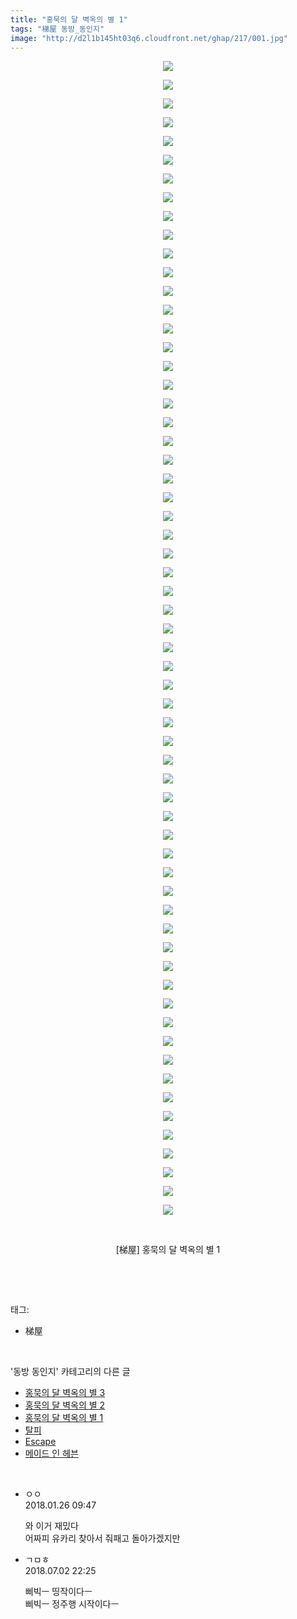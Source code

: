 ```yaml
---
title: "홍묵의 달 벽옥의 별 1"
tags: "梯屋 동방_동인지"
image: "http://d2l1b145ht03q6.cloudfront.net/ghap/217/001.jpg"
---
```

<div class="article">
<p style="text-align: center; clear: none; float: none;"><img src="{{ site.imgserver1 }}/ghap/217/001.jpg"/></p>
<p style="text-align: center; clear: none; float: none;"><img src="{{ site.imgserver1 }}/ghap/217/002.jpg"/></p>
<p style="text-align: center; clear: none; float: none;"><img src="{{ site.imgserver1 }}/ghap/217/003.jpg"/></p>
<p style="text-align: center; clear: none; float: none;"><img src="{{ site.imgserver1 }}/ghap/217/004.jpg"/></p>
<p style="text-align: center; clear: none; float: none;"><img src="{{ site.imgserver1 }}/ghap/217/005.jpg"/></p>
<p style="text-align: center; clear: none; float: none;"><img src="{{ site.imgserver1 }}/ghap/217/006.jpg"/></p>
<p style="text-align: center; clear: none; float: none;"><img src="{{ site.imgserver1 }}/ghap/217/007.jpg"/></p>
<p style="text-align: center; clear: none; float: none;"><img src="{{ site.imgserver1 }}/ghap/217/008.jpg"/></p>
<p style="text-align: center; clear: none; float: none;"><img src="{{ site.imgserver1 }}/ghap/217/009.jpg"/></p>
<p style="text-align: center; clear: none; float: none;"><img src="{{ site.imgserver1 }}/ghap/217/010.jpg"/></p>
<p style="text-align: center; clear: none; float: none;"><img src="{{ site.imgserver1 }}/ghap/217/011.jpg"/></p>
<p style="text-align: center; clear: none; float: none;"><img src="{{ site.imgserver1 }}/ghap/217/012.jpg"/></p>
<p style="text-align: center; clear: none; float: none;"><img src="{{ site.imgserver1 }}/ghap/217/013.jpg"/></p>
<p style="text-align: center; clear: none; float: none;"><img src="{{ site.imgserver1 }}/ghap/217/014.jpg"/></p>
<p style="text-align: center; clear: none; float: none;"><img src="{{ site.imgserver1 }}/ghap/217/015.jpg"/></p>
<p style="text-align: center; clear: none; float: none;"><img src="{{ site.imgserver1 }}/ghap/217/016.jpg"/></p>
<p style="text-align: center; clear: none; float: none;"><img src="{{ site.imgserver1 }}/ghap/217/017.jpg"/></p>
<p style="text-align: center; clear: none; float: none;"><img src="{{ site.imgserver1 }}/ghap/217/018.jpg"/></p>
<p style="text-align: center; clear: none; float: none;"><img src="{{ site.imgserver1 }}/ghap/217/019.jpg"/></p>
<p style="text-align: center; clear: none; float: none;"><img src="{{ site.imgserver1 }}/ghap/217/020.jpg"/></p>
<p style="text-align: center; clear: none; float: none;"><img src="{{ site.imgserver1 }}/ghap/217/021.jpg"/></p>
<p style="text-align: center; clear: none; float: none;"><img src="{{ site.imgserver1 }}/ghap/217/022.jpg"/></p>
<p style="text-align: center; clear: none; float: none;"><img src="{{ site.imgserver1 }}/ghap/217/023.jpg"/></p>
<p style="text-align: center; clear: none; float: none;"><img src="{{ site.imgserver1 }}/ghap/217/024.jpg"/></p>
<p style="text-align: center; clear: none; float: none;"><img src="{{ site.imgserver1 }}/ghap/217/025.jpg"/></p>
<p style="text-align: center; clear: none; float: none;"><img src="{{ site.imgserver1 }}/ghap/217/026.jpg"/></p>
<p style="text-align: center; clear: none; float: none;"><img src="{{ site.imgserver1 }}/ghap/217/027.jpg"/></p>
<p style="text-align: center; clear: none; float: none;"><img src="{{ site.imgserver1 }}/ghap/217/028.jpg"/></p>
<p style="text-align: center; clear: none; float: none;"><img src="{{ site.imgserver1 }}/ghap/217/029.jpg"/></p>
<p style="text-align: center; clear: none; float: none;"><img src="{{ site.imgserver1 }}/ghap/217/030.jpg"/></p>
<p style="text-align: center; clear: none; float: none;"><img src="{{ site.imgserver1 }}/ghap/217/031.jpg"/></p>
<p style="text-align: center; clear: none; float: none;"><img src="{{ site.imgserver1 }}/ghap/217/032.jpg"/></p>
<p style="text-align: center; clear: none; float: none;"><img src="{{ site.imgserver1 }}/ghap/217/033.jpg"/></p>
<p style="text-align: center; clear: none; float: none;"><img src="{{ site.imgserver1 }}/ghap/217/034.jpg"/></p>
<p style="text-align: center; clear: none; float: none;"><img src="{{ site.imgserver1 }}/ghap/217/035.jpg"/></p>
<p style="text-align: center; clear: none; float: none;"><img src="{{ site.imgserver1 }}/ghap/217/036.jpg"/></p>
<p style="text-align: center; clear: none; float: none;"><img src="{{ site.imgserver1 }}/ghap/217/037.jpg"/></p>
<p style="text-align: center; clear: none; float: none;"><img src="{{ site.imgserver1 }}/ghap/217/038.jpg"/></p>
<p style="text-align: center; clear: none; float: none;"><img src="{{ site.imgserver1 }}/ghap/217/039.jpg"/></p>
<p style="text-align: center; clear: none; float: none;"><img src="{{ site.imgserver1 }}/ghap/217/040.jpg"/></p>
<p style="text-align: center; clear: none; float: none;"><img src="{{ site.imgserver1 }}/ghap/217/041.jpg"/></p>
<p style="text-align: center; clear: none; float: none;"><img src="{{ site.imgserver1 }}/ghap/217/042.jpg"/></p>
<p style="text-align: center; clear: none; float: none;"><img src="{{ site.imgserver1 }}/ghap/217/043.jpg"/></p>
<p style="text-align: center; clear: none; float: none;"><img src="{{ site.imgserver1 }}/ghap/217/044.jpg"/></p>
<p style="text-align: center; clear: none; float: none;"><img src="{{ site.imgserver1 }}/ghap/217/045.jpg"/></p>
<p style="text-align: center; clear: none; float: none;"><img src="{{ site.imgserver1 }}/ghap/217/046.jpg"/></p>
<p style="text-align: center; clear: none; float: none;"><img src="{{ site.imgserver1 }}/ghap/217/047.jpg"/></p>
<p style="text-align: center; clear: none; float: none;"><img src="{{ site.imgserver1 }}/ghap/217/048.jpg"/></p>
<p style="text-align: center; clear: none; float: none;"><img src="{{ site.imgserver1 }}/ghap/217/049.jpg"/></p>
<p style="text-align: center; clear: none; float: none;"><img src="{{ site.imgserver1 }}/ghap/217/050.jpg"/></p>
<p style="text-align: center; clear: none; float: none;"><img src="{{ site.imgserver1 }}/ghap/217/051.jpg"/></p>
<p style="text-align: center; clear: none; float: none;"><img src="{{ site.imgserver1 }}/ghap/217/052.jpg"/></p>
<p style="text-align: center; clear: none; float: none;"><img src="{{ site.imgserver1 }}/ghap/217/053.jpg"/></p>
<p style="text-align: center; clear: none; float: none;"><img src="{{ site.imgserver1 }}/ghap/217/054.jpg"/></p>
<p style="text-align: center; clear: none; float: none;"><img src="{{ site.imgserver1 }}/ghap/217/055.jpg"/></p>
<p style="text-align: center; clear: none; float: none;"><img src="{{ site.imgserver1 }}/ghap/217/056.jpg"/></p>
<p style="text-align: center; clear: none; float: none;"><img src="{{ site.imgserver1 }}/ghap/217/057.jpg"/></p>
<p style="text-align: center; clear: none; float: none;"><img src="{{ site.imgserver1 }}/ghap/217/058.jpg"/></p>
<p style="text-align: center; clear: none; float: none;"><img src="{{ site.imgserver1 }}/ghap/217/059.jpg"/></p>
<p style="text-align: center; clear: none; float: none;"><img src="{{ site.imgserver1 }}/ghap/217/060.jpg"/></p>
<p style="text-align: center; clear: none; float: none;"><img src="{{ site.imgserver1 }}/ghap/217/061.jpg"/></p>
<p style="text-align: center; clear: none; float: none;"><img src="{{ site.imgserver1 }}/ghap/217/062.jpg"/></p>
<p style="text-align: center; clear: none; float: none;"><br/></p>
<p style="text-align: center; clear: none; float: none;">[梯屋] 홍묵의 달 벽옥의 별 1</p>
<p><br/></p>
</div><br/>
<div class="tagTrail">
<p>태그: </p>
<ul>
<li>梯屋</li>
</ul>
</div><br/>
<div class="another">
<p>'동방 동인지' 카테고리의 다른 글</p>
<ul>
<li><a href="/ghap_219">홍묵의 달 벽옥의 별 3</a></li>
<li><a href="/ghap_218">홍묵의 달 벽옥의 별 2</a></li>
<li><a href="/ghap_217">홍묵의 달 벽옥의 별 1</a></li>
<li><a href="/ghap_216">탈피</a></li>
<li><a href="/ghap_215">Escape</a></li>
<li><a href="/ghap_214">메이드 인 헤븐</a></li>
</ul>
</div><br/>
<div class="cb_module cb_fluid">
<div class="cb_wrt cb_profile">
<div class="comment">
<ul>
<li class="cb_thumb_off" id="comment15183312">
<div class="cb_comment_area">
<div class="cb_info_area">
<div class="cb_section">
<span class="cb_nick_name">ㅇㅇ</span>
</div>
<div class="cb_section">
<span class="cb_date">2018.01.26 09:47 </span>
</div>
</div>
<div class="cb_dsc_comment">
<p class="cb_dsc">
											와 이거 재밌다<br/>
어짜피 유카리 찾아서 줘패고 돌아가겠지만
										</p>
</div>
</div></li>
<li class="cb_thumb_off" id="comment15279832">
<div class="cb_comment_area">
<div class="cb_info_area">
<div class="cb_section">
<span class="cb_nick_name">ㄱㅁㅎ</span>
</div>
<div class="cb_section">
<span class="cb_date">2018.07.02 22:25 </span>
</div>
</div>
<div class="cb_dsc_comment">
<p class="cb_dsc">
											삐빅ㅡ 띵작이다ㅡ<br/>
삐빅ㅡ 정주행 시작이다ㅡ
										</p>
</div>
</div></li>
</ul>
</div>
</div><!-- commentList close -->
</div><br/>

